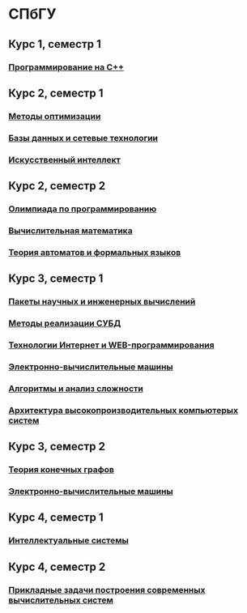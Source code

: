 # СПбГУ
## Курс 1, семестр 1
### [Программирование на C++](c++/)

## Курс 2, семестр 1
### [Методы оптимизации](optimization_methods/)
### [Базы данных и сетевые технологии](network_technologies/)
### [Искусственный интеллект](artificial_intelligence/)

## Курс 2, семестр 2
### [Олимпиада по программированию](olymp/)
### [Вычислительная математика](computational_mathematics/)
### [Теория автоматов и формальных языков](automata_and_formal_language_theory/)

## Курс 3, семестр 1
### [Пакеты научных и инженерных вычислений](scientific_and_engineering_computing_packages/)
### [Методы реализации СУБД](database/)
### [Технологии Интернет и WEB-программирования](web_programming/)
### [Электронно-вычислительные машины](matlab/)
### [Алгоритмы и анализ сложности](algorithm_complexity/)
### [Архитектура высокопроизводительных компьютерых систем](high_performance_system_architecture/)

## Курс 3, семестр 2
### [Теория конечных графов](graphs/)
### [Электронно-вычислительные машины](simulink/)

## Курс 4, семестр 1
### [Интеллектуальные системы](intelligent_systems/)

## Курс 4, семестр 2
### [Прикладные задачи построения современных вычислительных систем](applied_problems_of_building_modern_computing_systems/)